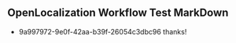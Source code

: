 ## OpenLocalization Workflow Test MarkDown

* 9a997972-9e0f-42aa-b39f-26054c3dbc96 
thanks!



<!--HONumber=Feb16_HO3-->
